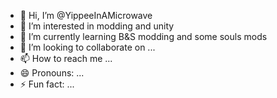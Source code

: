 - 👋 Hi, I’m @YippeeInAMicrowave
- 👀 I’m interested in modding and unity
- 🌱 I’m currently learning B&S modding and some souls mods
- 💞️ I’m looking to collaborate on ...
- 📫 How to reach me ...
- 😄 Pronouns: ...
- ⚡ Fun fact: ...

<!---
YippeeInAMicrowave/YippeeInAMicrowave is a ✨ special ✨ repository because its `README.md` (this file) appears on your GitHub profile.
You can click the Preview link to take a look at your changes.
--->
